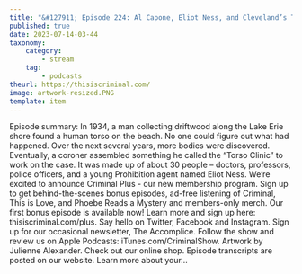 ```yaml
---
title: "&#127911; Episode 224: Al Capone, Eliot Ness, and Cleveland’s Torso Murderer"
published: true
date: 2023-07-14-03-44
taxonomy:
    category:
        - stream
    tag:
        - podcasts
theurl: https://thisiscriminal.com/
image: artwork-resized.PNG
template: item
---
```


Episode summary: In 1934, a man collecting driftwood along the Lake Erie shore found a human torso on the beach. No one could figure out what had happened. Over the next several years, more bodies were discovered. Eventually, a coroner assembled something he called the &ldquo;Torso Clinic&rdquo; to work on the case. It was made up of about 30 people &ndash; doctors, professors, police officers, and a young Prohibition agent named Eliot Ness. We&rsquo;re excited to announce Criminal Plus - our new membership program. Sign up to get behind-the-scenes bonus episodes, ad-free listening of Criminal, This is Love, and Phoebe Reads a Mystery and members-only merch. Our first bonus episode is available now! Learn more and sign up here: thisiscriminal.com/plus. Say hello on Twitter, Facebook and Instagram. Sign up for our occasional newsletter, The Accomplice. Follow the show and review us on Apple Podcasts: iTunes.com/CriminalShow. Artwork by Julienne Alexander. Check out our online shop. Episode transcripts are posted on our website. Learn more about your&hellip;
